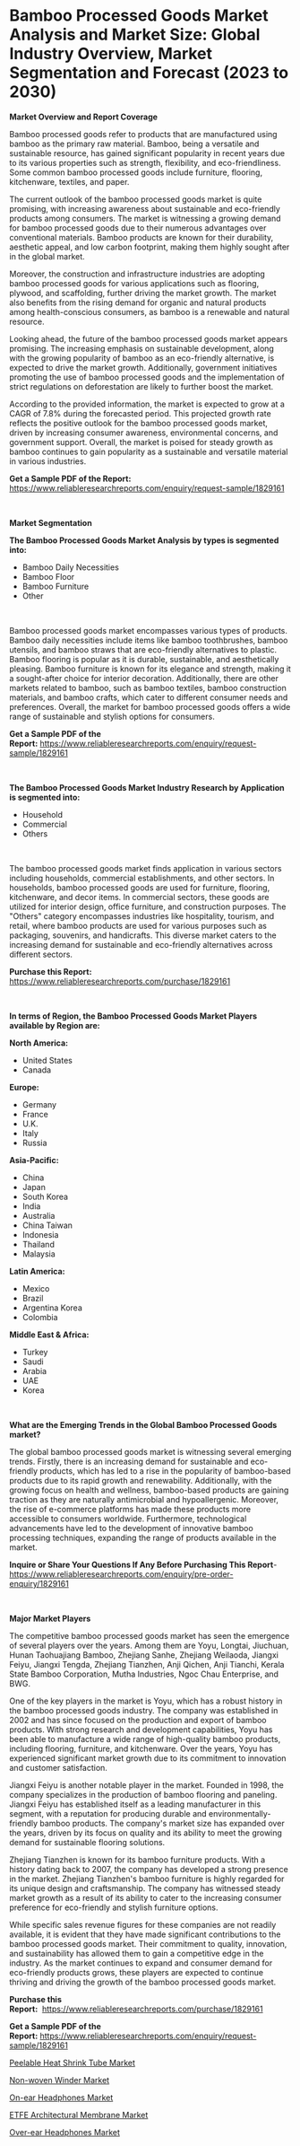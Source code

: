 <p><h1>Bamboo Processed Goods Market Analysis and Market Size: Global Industry Overview, Market Segmentation and Forecast (2023 to 2030)</h1></p><p><strong>Market Overview and Report Coverage</strong></p>
<p><p>Bamboo processed goods refer to products that are manufactured using bamboo as the primary raw material. Bamboo, being a versatile and sustainable resource, has gained significant popularity in recent years due to its various properties such as strength, flexibility, and eco-friendliness. Some common bamboo processed goods include furniture, flooring, kitchenware, textiles, and paper.</p><p>The current outlook of the bamboo processed goods market is quite promising, with increasing awareness about sustainable and eco-friendly products among consumers. The market is witnessing a growing demand for bamboo processed goods due to their numerous advantages over conventional materials. Bamboo products are known for their durability, aesthetic appeal, and low carbon footprint, making them highly sought after in the global market.</p><p>Moreover, the construction and infrastructure industries are adopting bamboo processed goods for various applications such as flooring, plywood, and scaffolding, further driving the market growth. The market also benefits from the rising demand for organic and natural products among health-conscious consumers, as bamboo is a renewable and natural resource.</p><p>Looking ahead, the future of the bamboo processed goods market appears promising. The increasing emphasis on sustainable development, along with the growing popularity of bamboo as an eco-friendly alternative, is expected to drive the market growth. Additionally, government initiatives promoting the use of bamboo processed goods and the implementation of strict regulations on deforestation are likely to further boost the market.</p><p>According to the provided information, the market is expected to grow at a CAGR of 7.8% during the forecasted period. This projected growth rate reflects the positive outlook for the bamboo processed goods market, driven by increasing consumer awareness, environmental concerns, and government support. Overall, the market is poised for steady growth as bamboo continues to gain popularity as a sustainable and versatile material in various industries.</p></p>
<p><strong>Get a Sample PDF of the Report:</strong> <a href="https://www.reliableresearchreports.com/enquiry/request-sample/1829161">https://www.reliableresearchreports.com/enquiry/request-sample/1829161</a></p>
<p>&nbsp;</p>
<p><strong>Market Segmentation</strong></p>
<p><strong>The Bamboo Processed Goods Market Analysis by types is segmented into:</strong></p>
<p><ul><li>Bamboo Daily Necessities</li><li>Bamboo Floor</li><li>Bamboo Furniture</li><li>Other</li></ul></p>
<p>&nbsp;</p>
<p><p>Bamboo processed goods market encompasses various types of products. Bamboo daily necessities include items like bamboo toothbrushes, bamboo utensils, and bamboo straws that are eco-friendly alternatives to plastic. Bamboo flooring is popular as it is durable, sustainable, and aesthetically pleasing. Bamboo furniture is known for its elegance and strength, making it a sought-after choice for interior decoration. Additionally, there are other markets related to bamboo, such as bamboo textiles, bamboo construction materials, and bamboo crafts, which cater to different consumer needs and preferences. Overall, the market for bamboo processed goods offers a wide range of sustainable and stylish options for consumers.</p></p>
<p><strong>Get a Sample PDF of the Report:</strong>&nbsp;<a href="https://www.reliableresearchreports.com/enquiry/request-sample/1829161">https://www.reliableresearchreports.com/enquiry/request-sample/1829161</a></p>
<p>&nbsp;</p>
<p><strong>The Bamboo Processed Goods Market Industry Research by Application is segmented into:</strong></p>
<p><ul><li>Household</li><li>Commercial</li><li>Others</li></ul></p>
<p>&nbsp;</p>
<p><p>The bamboo processed goods market finds application in various sectors including households, commercial establishments, and other sectors. In households, bamboo processed goods are used for furniture, flooring, kitchenware, and decor items. In commercial sectors, these goods are utilized for interior design, office furniture, and construction purposes. The "Others" category encompasses industries like hospitality, tourism, and retail, where bamboo products are used for various purposes such as packaging, souvenirs, and handicrafts. This diverse market caters to the increasing demand for sustainable and eco-friendly alternatives across different sectors.</p></p>
<p><strong>Purchase this Report:</strong>&nbsp; <a href="https://www.reliableresearchreports.com/purchase/1829161">https://www.reliableresearchreports.com/purchase/1829161</a></p>
<p>&nbsp;</p>
<p><strong>In terms of Region, the Bamboo Processed Goods Market Players available by Region are:</strong></p>
<p>
    <p> <strong> North America: </strong>
        <ul>
            <li>United States</li>
            <li>Canada</li>
        </ul>
        </p> 
    <p> <strong> Europe: </strong>
        <ul>
            <li>Germany</li>
            <li>France</li>
            <li>U.K.</li>
            <li>Italy</li>
            <li>Russia</li>
        </ul>
        </p> 
    <p> <strong> Asia-Pacific: </strong>
        <ul>
            <li>China</li>
            <li>Japan</li>
            <li>South Korea</li>
            <li>India</li>
            <li>Australia</li>
            <li>China Taiwan</li>
            <li>Indonesia</li>
            <li>Thailand</li>
            <li>Malaysia</li>
        </ul>
        </p> 
    <p> <strong> Latin America: </strong>
        <ul>
            <li>Mexico</li>
            <li>Brazil</li>
            <li>Argentina Korea</li>
            <li>Colombia</li>
        </ul>
        </p> 
    <p> <strong> Middle East & Africa: </strong>
        <ul>
            <li>Turkey</li>
            <li>Saudi</li>
            <li>Arabia</li>
            <li>UAE</li>
            <li>Korea</li>
        </ul>
    </p>
    </p>
<p>&nbsp;</p>
<p><strong>What are the Emerging Trends in the Global Bamboo Processed Goods market?</strong></p>
<p><p>The global bamboo processed goods market is witnessing several emerging trends. Firstly, there is an increasing demand for sustainable and eco-friendly products, which has led to a rise in the popularity of bamboo-based products due to its rapid growth and renewability. Additionally, with the growing focus on health and wellness, bamboo-based products are gaining traction as they are naturally antimicrobial and hypoallergenic. Moreover, the rise of e-commerce platforms has made these products more accessible to consumers worldwide. Furthermore, technological advancements have led to the development of innovative bamboo processing techniques, expanding the range of products available in the market.</p></p>
<p><strong>Inquire or Share Your Questions If Any Before Purchasing This Report</strong>- <a href="https://www.reliableresearchreports.com/enquiry/pre-order-enquiry/1829161">https://www.reliableresearchreports.com/enquiry/pre-order-enquiry/1829161</a></p>
<p>&nbsp;</p>
<p><strong>Major Market Players</strong></p>
<p><p>The competitive bamboo processed goods market has seen the emergence of several players over the years. Among them are Yoyu, Longtai, Jiuchuan, Hunan Taohuajiang Bamboo, Zhejiang Sanhe, Zhejiang Weilaoda, Jiangxi Feiyu, Jiangxi Tengda, Zhejiang Tianzhen, Anji Qichen, Anji Tianchi, Kerala State Bamboo Corporation, Mutha Industries, Ngoc Chau Enterprise, and BWG. </p><p>One of the key players in the market is Yoyu, which has a robust history in the bamboo processed goods industry. The company was established in 2002 and has since focused on the production and export of bamboo products. With strong research and development capabilities, Yoyu has been able to manufacture a wide range of high-quality bamboo products, including flooring, furniture, and kitchenware. Over the years, Yoyu has experienced significant market growth due to its commitment to innovation and customer satisfaction.</p><p>Jiangxi Feiyu is another notable player in the market. Founded in 1998, the company specializes in the production of bamboo flooring and paneling. Jiangxi Feiyu has established itself as a leading manufacturer in this segment, with a reputation for producing durable and environmentally-friendly bamboo products. The company's market size has expanded over the years, driven by its focus on quality and its ability to meet the growing demand for sustainable flooring solutions.</p><p>Zhejiang Tianzhen is known for its bamboo furniture products. With a history dating back to 2007, the company has developed a strong presence in the market. Zhejiang Tianzhen's bamboo furniture is highly regarded for its unique design and craftsmanship. The company has witnessed steady market growth as a result of its ability to cater to the increasing consumer preference for eco-friendly and stylish furniture options.</p><p>While specific sales revenue figures for these companies are not readily available, it is evident that they have made significant contributions to the bamboo processed goods market. Their commitment to quality, innovation, and sustainability has allowed them to gain a competitive edge in the industry. As the market continues to expand and consumer demand for eco-friendly products grows, these players are expected to continue thriving and driving the growth of the bamboo processed goods market.</p></p>
<p><strong>Purchase this Report:</strong>&nbsp;&nbsp;<a href="https://www.reliableresearchreports.com/purchase/1829161">https://www.reliableresearchreports.com/purchase/1829161</a></p>
<p></p>
<p><strong>Get a Sample PDF of the Report:</strong>&nbsp;<a href="https://www.reliableresearchreports.com/enquiry/request-sample/1829161">https://www.reliableresearchreports.com/enquiry/request-sample/1829161</a></p>
<p><p><a href="https://www.linkedin.com/pulse/peelable-heat-shrink-tube-market-research-report-unlocks/">Peelable Heat Shrink Tube Market</a></p><p><a href="https://www.linkedin.com/pulse/non-woven-winder-market-share-amp-new-trends-analysis-report/">Non-woven Winder Market</a></p><p><a href="https://medium.com/@stand.tough.park/on-ear-headphones-market-size-market-outlook-and-market-forecast-2023-to-2030-cb4e51adc11b">On-ear Headphones Market</a></p><p><a href="https://www.linkedin.com/pulse/etfe-architectural-membrane-market-insights-players-forecast/">ETFE Architectural Membrane Market</a></p><p><a href="https://medium.com/@press.bell.sigh/over-ear-headphones-market-size-market-outlook-and-market-forecast-2023-to-2030-611c36bcafcb">Over-ear Headphones Market</a></p></p>